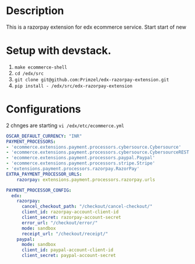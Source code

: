 # Description
This is a razorpay extension for edx ecommerce service.
Start
start of new
# Setup with devstack.
1. `make ecommerce-shell`
2. `cd /edx/src`
3. `git clone git@github.com:Primzel/edx-razorpay-extension.git`
4. `pip install - /edx/src/edx-razorpay-extension`

# Configurations
2 chnges are starting
```vi /edx/etc/ecommerce.yml```

```yml
OSCAR_DEFAULT_CURRENCY: "INR"
PAYMENT_PROCESSORS:
- 'ecommerce.extensions.payment.processors.cybersource.Cybersource'
- 'ecommerce.extensions.payment.processors.cybersource.CybersourceREST'
- 'ecommerce.extensions.payment.processors.paypal.Paypal'
- 'ecommerce.extensions.payment.processors.stripe.Stripe'
- 'extensions.payment.processors.razorpay.RazorPay'
EXTRA_PAYMENT_PROCESSOR_URLS:
    razorpay: extensions.payment.processors.razorpay.urls

PAYMENT_PROCESSOR_CONFIG:
  edx:
    razorpay:
      cancel_checkout_path: "/checkout/cancel-checkout/"
      client_id: razorpay-account-client-id
      client_secret: razorpay-account-secret
      error_url: "/checkout/error/"
      mode: sandbox
      receipt_url: "/checkout/receipt/"
    paypal:
      mode: sandbox
      client_id: paypal-account-client-id
      client_secret: paypal-account-secret
```
